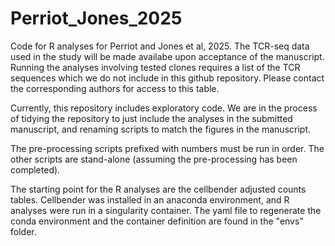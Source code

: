 # Perriot_Jones_2025
Code for R analyses for Perriot and Jones et al, 2025.  The TCR-seq data used in the study will be made availabe upon acceptance of the manuscript.  Running the analyses involving tested clones requires a list of the TCR sequences which we do not include in this github repository.  Please contact the corresponding authors for access to this table.  

Currently, this repository includes exploratory code.  We are in the process of 
tidying the repository to just include the analyses in the submitted manuscript,
and renaming scripts to match the figures in the manuscript. 

The pre-processing scripts prefixed with numbers must be run in order.  The 
other scripts are stand-alone (assuming the pre-processing has been completed).

The starting point for the R analyses are the cellbender adjusted counts tables.
Cellbender was installed in an anaconda environment, and R analyses were run in
a singularity container.  The yaml file to regenerate the conda environment and
the container definition are found in the "envs" folder.  
